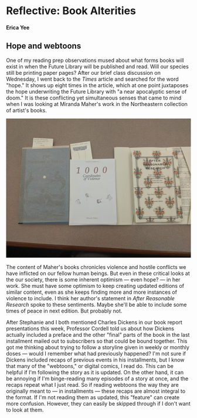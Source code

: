 # Reflective: Book Alterities

#### Erica Yee

## Hope and webtoons

One of my reading prep observations mused about what forms books will exist in when the Future Library will be published and read. Will our species still be printing paper pages? After our brief class discussion on Wednesday, I went back to the _Times_ article and searched for the word "hope." It shows up eight times in the article, which at one point juxtaposes the hope underwriting the Future Library with "a near apocalyptic sense of doom." It is these conflicting yet simultaneous senses that came to mind when I was looking at Miranda Maher's work in the Northeastern collection of artist's books.

![three artist's books by Miranda Maher](/images/violence.jpg)

The content of Maher's books chronicles violence and hostile conflicts we have inflicted on our fellow human beings. But even in these critical looks at the our society, there is some inherent optimism — even hope? — in her work. She must have some optimism to keep creating updated editions of similar content, even as she keeps finding more and more instances of violence to include. I think her author's statement in _After Reasonable Research_ spoke to these sentiments. Maybe she'll be able to include some times of peace in next edition. But probably not.

After Stephanie and I both mentioned Charles Dickens in our book report presentations this week, Professor Cordell told us about how Dickens actually included a preface and the other "final" parts of the book in the last installment mailed out to subscribers so that could be bound together. This got me thinking about trying to follow a storyline given in weekly or monthly doses — would I remember what had previously happened? I'm not sure if Dickens included recaps of previous events in his installments, but I know that many of the "webtoons," or digital comics, I read do. This can be helpful if I'm following the story as it is updated. On the other hand, it can be annoying if I'm binge-reading many episodes of a story at once, and the recaps repeat what I just read. So if reading webtoons the way they are originally meant to — in installments — these recaps are almost integral to the format. If I'm not reading them as updated, this "feature" can create more confusion. However, they can easily be skipped through if I don't want to look at them.
